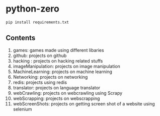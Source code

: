 # python-zero

```python
pip install requirements.txt
```

## Contents

1) games: games made using different libaries
2) github: projects on github
3) hacking : projects on hacking related stuffs
4) imageManipulation: projects on image manipulation
5) MachineLearning: projects on machine learning
6) Networking: projects on networking
7) redis: projects using redis
8) translator: projects on language translator
9) webCrawling: projects on webcrawling using Scrapy
10) webScrapping: projects on webscrapping
11) webScreenShots: projects on getting screen shot of a website using selenium